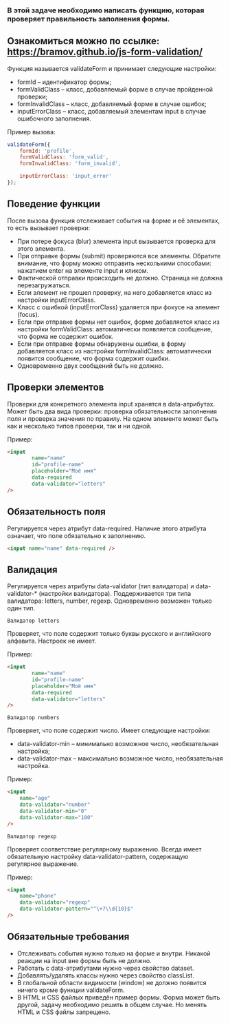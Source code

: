 ### В этой задаче необходимо написать функцию, которая проверяет правильность заполнения формы.

## Ознакомиться можно по ссылке: https://bramov.github.io/js-form-validation/
Функция называется validateForm и принимает следующие настройки:

- formId – идентификатор формы;
- formValidClass – класс, добавляемый форме в случае пройденной проверки;
- formInvalidClass – класс, добавляемый форме в случае ошибок;
- inputErrorClass – класс, добавляемый элементам input в случае ошибочного заполнения.

Пример вызова:
```js
validateForm({
    formId: 'profile',
    formValidClass: 'form_valid',
    formInvalidClass: 'form_invalid',

    inputErrorClass: 'input_error'
});
```

## Поведение функции

После вызова функция отслеживает события на форме и её элементах, то есть вызывает проверки:

- При потере фокуса (blur) элемента input вызывается проверка для этого элемента.
- При отправке формы (submit) проверяются все элементы. Обратите внимание, что форму можно отправить несколькими способами: нажатием enter на элементе input и кликом.
- Фактической отправки происходить не должно. Страница не должна перезагружаться.
- Если элемент не прошел проверку, на него добавляется класс из настройки inputErrorClass.
- Класс с ошибкой (inputErrorClass) удаляется при фокусе на элемент (focus).
- Если при отправке формы нет ошибок, форме добавляется класс из настройки formValidClass: автоматически появляется сообщение, что форма не содержит ошибок.
- Если при отправке формы обнаружены ошибки, в форму добавляется класс из настройки formInvalidClass: автоматически появится сообщение, что форма содержит ошибки.
- Одновременно двух сообщений быть не должно.

## Проверки элементов

Проверки для конкретного элемента input хранятся в data-атрибутах. Может быть два вида проверки: проверка обязательности заполнения поля и проверка значения по правилу. На одном элементе может быть как и несколько типов проверки, так и ни одной.

Пример:
```html
<input
        name="name"
        id="profile-name"
        placeholder="Моё имя"
        data-required
        data-validator="letters"
/>
```

## Обязательность поля

Регулируется через атрибут data-required. Наличие этого атрибута означает, что поле обязательно к заполнению.
```html
<input name="name" data-required />
```

## Валидация

Регулируется через атрибуты data-validator (тип валидатора) и data-validator-* (настройки валидатора). Поддерживается три типа валидатора: letters, number, regexp. Одновременно возможен только один тип.

`Валидатор letters`

Проверяет, что поле содержит только буквы русского и английского алфавита. Настроек не имеет.

Пример:
```html
<input
        name="name"
        id="profile-name"
        placeholder="Моё имя"
        data-required
        data-validator="letters"
/>
```

`Валидатор numbers`

Проверяет, что поле содержит число. Имеет следующие настройки:

- data-validator-min – минимально возможное число, необязательная настройка;
- data-validator-max – максимально возможное число, необязательная настройка.

Пример:
```html
<input
    name="age"
    data-validator="number"
    data-validator-min="0"
    data-validator-max="100"
/>
```

`Валидатор regexp`

Проверяет соответствие регулярному выражению. Всегда имеет обязательную настройку data-validator-pattern, содержащую регулярное выражение.

Пример:
```html
<input
    name="phone"
    data-validator="regexp"
    data-validator-pattern="^\+7\\d{10}$"
/>
```

## Обязательные требования

- Отслеживать события нужно только на форме и внутри. Никакой реакции на input вне формы быть не должно.
- Работать с data-атрибутами нужно через свойство dataset.
- Добавлять/удалять классы нужно через свойство classList.
- В глобальной области видимости (window) не должно появится ничего кроме функции validateForm.
- В HTML и CSS файлых приведён пример формы. Форма может быть другой, задачу необходимо решить в общем случае. Но менять HTML и CSS файлы запрещено.
